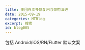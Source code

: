 ```yaml
---
title: 美团外卖多端复用与架构演进
date: 2015-09-19
categories: MTBlog
excerpt: 搜索
id: blog005
---
```


包括 Android/iOS/RN/Flutter
默认文案